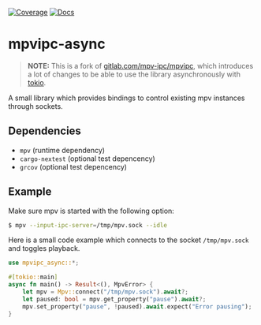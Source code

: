 [![Coverage](https://pages.pvv.ntnu.no/Grzegorz/mpvipc-async/main/coverage/badges/for_the_badge.svg)](https://pages.pvv.ntnu.no/Grzegorz/mpvipc-async/main/coverage/src/)
[![Docs](https://img.shields.io/badge/docs-blue?style=for-the-badge&logo=rust)](https://pages.pvv.ntnu.no/Grzegorz/mpvipc-async/main/docs/mpvipc_async/)

# mpvipc-async

> **NOTE:** This is a fork of [gitlab.com/mpv-ipc/mpvipc](https://gitlab.com/mpv-ipc/mpvipc), which introduces a lot of changes to be able to use the library asynchronously with [tokio](https://github.com/tokio-rs/tokio).


A small library which provides bindings to control existing mpv instances through sockets.

## Dependencies

- `mpv` (runtime dependency)
- `cargo-nextest` (optional test depencency)
- `grcov` (optional test depencency)

## Example

Make sure mpv is started with the following option:

```bash
$ mpv --input-ipc-server=/tmp/mpv.sock --idle
```

Here is a small code example which connects to the socket `/tmp/mpv.sock` and toggles playback.

```rust
use mpvipc_async::*;

#[tokio::main]
async fn main() -> Result<(), MpvError> {
    let mpv = Mpv::connect("/tmp/mpv.sock").await?;
    let paused: bool = mpv.get_property("pause").await?;
    mpv.set_property("pause", !paused).await.expect("Error pausing");
}
```
